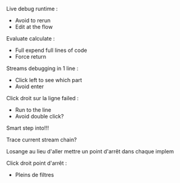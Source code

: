 
Live debug runtime :
- Avoid to rerun 
- Edit at the flow

Evaluate calculate :
- Full expend full lines of code
- Force return

Streams debugging in 1 line :
- Click left to see which part
- Avoid enter


Click droit sur la ligne failed :
- Run to the line
- Avoid double click?

Smart step into!!!

Trace current stream chain?

Losange au lieu d'aller mettre un point d'arrêt dans chaque implem

Click droit point d'arrêt : 
- Pleins de filtres